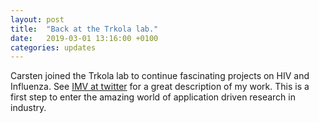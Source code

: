 ```yaml
---
layout: post
title:  "Back at the Trkola lab."
date:   2019-03-01 13:16:00 +0100
categories: updates
---
```


Carsten joined the Trkola lab to continue fascinating projects on HIV and Influenza. See [IMV at twitter][link twitter] for a great description of my work. This is a first step to enter the amazing world of application driven research in industry.


[link twitter]: https://twitter.com/UZH_Virology/status/1102935331433865216
